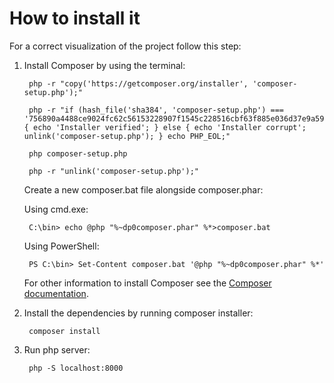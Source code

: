 # How to install it

For a correct visualization of the project follow this step:

1. Install Composer by using the terminal:

		php -r "copy('https://getcomposer.org/installer', 'composer-setup.php');"

		php -r "if (hash_file('sha384', 'composer-setup.php') === '756890a4488ce9024fc62c56153228907f1545c228516cbf63f885e036d37e9a59d27d63f46af1d4d07ee0f76181c7d3') { echo 'Installer verified'; } else { echo 'Installer corrupt'; unlink('composer-setup.php'); } echo PHP_EOL;"

		php composer-setup.php

		php -r "unlink('composer-setup.php');"
	
	Create a new composer.bat file alongside composer.phar:

	Using cmd.exe:

		C:\bin> echo @php "%~dp0composer.phar" %*>composer.bat
	
	Using PowerShell:

		PS C:\bin> Set-Content composer.bat '@php "%~dp0composer.phar" %*'

    For other information to install Composer see the
    [Composer documentation](https://https://getcomposer.org/).

2. Install the dependencies by running composer installer:

		composer install
		
3. Run php server:

        php -S localhost:8000